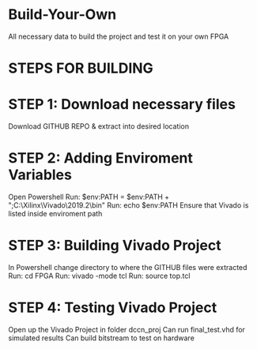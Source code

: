 # Build-Your-Own
All necessary data to build the project and test it on your own FPGA
 

# STEPS FOR BUILDING

# STEP 1: Download necessary files
Download GITHUB REPO & extract into desired location

# STEP 2: Adding Enviroment Variables
Open Powershell
Run: $env:PATH = $env:PATH + ";C:\Xilinx\Vivado\2019.2\bin"
Run: echo $env:PATH
Ensure that Vivado is listed inside enviroment path

# STEP 3: Building Vivado Project
In Powershell change directory to where the GITHUB files were extracted
Run: cd FPGA
Run: vivado -mode tcl
Run: source top.tcl

# STEP 4: Testing Vivado Project
Open up the Vivado Project in folder dccn_proj
Can run final_test.vhd for simulated results
Can build bitstream to test on hardware
